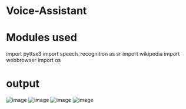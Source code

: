 # Voice-Assistant

# Modules used
import pyttsx3
import speech_recognition as sr
import wikipedia
import webbrowser
import os

# output
![image](https://github.com/user-attachments/assets/bb5cfedc-e8fd-41fa-8327-df61a577ff09)
![image](https://github.com/user-attachments/assets/d75566a9-ddde-4137-8148-898191a4ccb9)
![image](https://github.com/user-attachments/assets/c4656b25-26e6-4a8b-a335-c8fd373e64f5)
![image](https://github.com/user-attachments/assets/e9581db8-0228-4262-bc75-d083e712d3bd)



